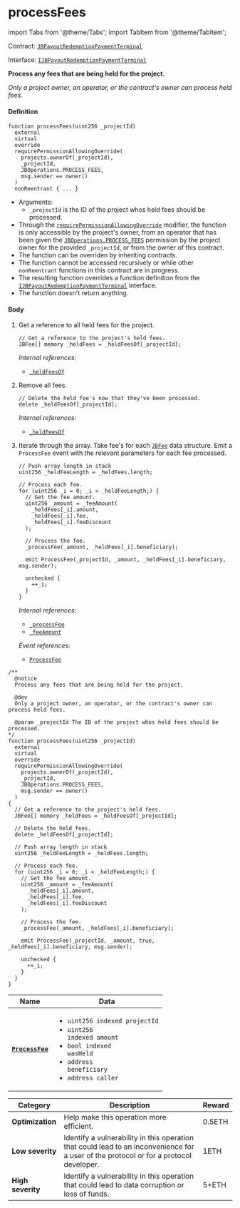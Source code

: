 # processFees

import Tabs from '@theme/Tabs';
import TabItem from '@theme/TabItem';

Contract: [`JBPayoutRedemptionPaymentTerminal`](/protocol/api/contracts/or-abstract/jbpayoutredemptionpaymentterminal/README.md)​‌

Interface: [`IJBPayoutRedemptionPaymentTerminal`](/protocol/api/interfaces/ijbpayoutredemptionpaymentterminal.md)

<Tabs>
<TabItem value="Step by step" label="Step by step">

**Process any fees that are being held for the project.**

_Only a project owner, an operator, or the contract's owner can process held fees._

#### Definition

```
function processFees(uint256 _projectId)
  external
  virtual
  override
  requirePermissionAllowingOverride(
    projects.ownerOf(_projectId),
    _projectId,
    JBOperations.PROCESS_FEES,
    msg.sender == owner()
  )
  nonReentrant { ... }
```

* Arguments:
  * `_projectId` is the ID of the project whos held fees should be processed.
* Through the [`requirePermissionAllowingOverride`](/protocol/api/contracts/or-abstract/jboperatable/modifiers/requirepermissionallowingoverride.md) modifier, the function is only accessible by the project's owner, from an operator that has been given the [`JBOperations.PROCESS_FEES`](/protocol/api/libraries/jboperations.md) permission by the project owner for the provided `_projectId`, or from the owner of this contract.
* The function can be overriden by inheriting contracts.
* The function cannot be accessed recursively or while other `nonReentrant` functions in this contract are in progress.
* The resulting function overrides a function definition from the [`IJBPayoutRedemptionPaymentTerminal`](/protocol/api/interfaces/ijbpayoutredemptionpaymentterminal.md) interface.
* The function doesn't return anything.

#### Body

1.  Get a reference to all held fees for the project.

    ```
    // Get a reference to the project's held fees.
    JBFee[] memory _heldFees = _heldFeesOf[_projectId];
    ```

    _Internal references:_

    * [`_heldFeesOf`](/protocol/api/contracts/or-abstract/jbpayoutredemptionpaymentterminal/properties/-_heldfeesof.md)
2.  Remove all fees.

    ```
    // Delete the held fee's now that they've been processed.
    delete _heldFeesOf[_projectId];
    ```

    _Internal references:_

    * [`_heldFeesOf`](/protocol/api/contracts/or-abstract/jbpayoutredemptionpaymentterminal/properties/-_heldfeesof.md)
2.  Iterate through the array. Take fee's for each [`JBFee`](/protocol/api/data-structures/jbfee.md) data structure. Emit a `ProcessFee` event with the relevant parameters for each fee processed.

    ```
    // Push array length in stack
    uint256 _heldFeeLength = _heldFees.length;

    // Process each fee.
    for (uint256 _i = 0; _i < _heldFeeLength;) {
      // Get the fee amount.
      uint256 _amount = _feeAmount(
        _heldFees[_i].amount,
        _heldFees[_i].fee,
        _heldFees[_i].feeDiscount
      );

      // Process the fee.
      _processFee(_amount, _heldFees[_i].beneficiary);

      emit ProcessFee(_projectId, _amount, _heldFees[_i].beneficiary, msg.sender);

      unchecked {
        ++_i;
      }
    }
    ```

    _Internal references:_

    * [`_processFee`](/protocol/api/contracts/or-abstract/jbpayoutredemptionpaymentterminal/write/-_processfee.md)
    * [`_feeAmount`](/protocol/api/contracts/or-abstract/jbpayoutredemptionpaymentterminal/read/-_feeamount.md)

    _Event references:_

    * [`ProcessFee`](/protocol/api/contracts/or-abstract/jbpayoutredemptionpaymentterminal/events/processfee.md)

</TabItem>

<TabItem value="Code" label="Code">

```
/**
  @notice
  Process any fees that are being held for the project.

  @dev
  Only a project owner, an operator, or the contract's owner can process held fees.

  @param _projectId The ID of the project whos held fees should be processed.
*/
function processFees(uint256 _projectId)
  external
  virtual
  override
  requirePermissionAllowingOverride(
    projects.ownerOf(_projectId),
    _projectId,
    JBOperations.PROCESS_FEES,
    msg.sender == owner()
  )
{
  // Get a reference to the project's held fees.
  JBFee[] memory _heldFees = _heldFeesOf[_projectId];

  // Delete the held fees.
  delete _heldFeesOf[_projectId];

  // Push array length in stack
  uint256 _heldFeeLength = _heldFees.length;

  // Process each fee.
  for (uint256 _i = 0; _i < _heldFeeLength;) {
    // Get the fee amount.
    uint256 _amount = _feeAmount(
      _heldFees[_i].amount,
      _heldFees[_i].fee,
      _heldFees[_i].feeDiscount
    );

    // Process the fee.
    _processFee(_amount, _heldFees[_i].beneficiary);

    emit ProcessFee(_projectId, _amount, true, _heldFees[_i].beneficiary, msg.sender);

    unchecked {
      ++_i;
    }
  }
}
```

</TabItem>

<TabItem value="Events" label="Events">

| Name                                          | Data                                                                                                                                                       |
| --------------------------------------------- | ---------------------------------------------------------------------------------------------------------------------------------------------------------- |
| [**`ProcessFee`**](/protocol/api/contracts/or-abstract/jbpayoutredemptionpaymentterminal/events/processfee.md)                         | <ul><li><code>uint256 indexed projectId</code></li><li><code>uint256 indexed amount</code></li><li><code>bool indexed wasHeld</code></li><li><code>address beneficiary</code></li><li><code>address caller</code></li></ul>                                                                                                                                                                                                                                                                                                                         |

</TabItem>

<TabItem value="Bug bounty" label="Bug bounty">

| Category          | Description                                                                                                                            | Reward |
| ----------------- | -------------------------------------------------------------------------------------------------------------------------------------- | ------ |
| **Optimization**  | Help make this operation more efficient.                                                                                               | 0.5ETH |
| **Low severity**  | Identify a vulnerability in this operation that could lead to an inconvenience for a user of the protocol or for a protocol developer. | 1ETH   |
| **High severity** | Identify a vulnerability in this operation that could lead to data corruption or loss of funds.                                        | 5+ETH  |

</TabItem>
</Tabs>
